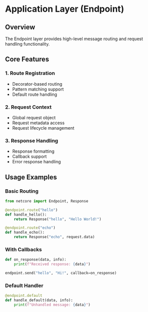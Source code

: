 # Application Layer (Endpoint)

## Overview
The Endpoint layer provides high-level message routing and request handling functionality.

## Core Features

### 1. Route Registration
- Decorator-based routing
- Pattern matching support
- Default route handling

### 2. Request Context
- Global request object
- Request metadata access
- Request lifecycle management

### 3. Response Handling
- Response formatting
- Callback support
- Error response handling

## Usage Examples

### Basic Routing
```python
from netcore import Endpoint, Response

@endpoint.route("hello")
def handle_hello():
    return Response("hello", "Hello World!")

@endpoint.route("echo")
def handle_echo():
    return Response("echo", request.data)
```

### With Callbacks
```python
def on_response(data, info):
    print(f"Received response: {data}")

endpoint.send("hello", "Hi!", callback=on_response)
```

### Default Handler
```python
@endpoint.default
def handle_default(data, info):
    print(f"Unhandled message: {data}")
``` 